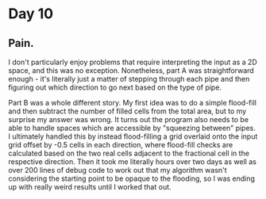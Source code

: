# Day 10

## Pain.

I don't particularly enjoy problems that require interpreting the input as a 2D space, and this was no exception.
Nonetheless, part A was straightforward enough - it's literally just a matter of stepping through each pipe and then
figuring out which direction to go next based on the type of pipe.

Part B was a whole different story. My first idea was to do a simple flood-fill and then subtract the number of filled
cells from the total area, but to my surprise my answer was wrong. It turns out the program also needs to be able to
handle spaces which are accessible by "squeezing between" pipes. I ultimately handled this by instead flood-filling
a grid overlaid onto the input grid offset by -0.5 cells in each direction, where flood-fill checks are calculated based
on the two real cells adjacent to the fractional cell in the respective direction. Then it took me literally hours over
two days as well as over 200 lines of debug code to work out that my algorithm wasn't considering the starting point to
be opaque to the flooding, so I was ending up with really weird results until I worked that out.